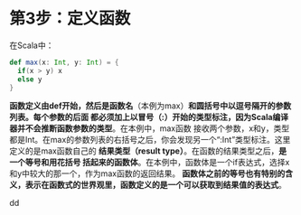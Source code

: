 第3步：定义函数
================================================================================
在Scala中：
```scala
def max(x: Int, y: Int) = {
  if(x > y) x
  else y
}
```
**函数定义由def开始，然后是函数名**（本例为max）**和圆括号中以逗号隔开的参数列表。每个参数的后面
都必须加上以冒号（:）开始的类型标注，因为Scala编译器并不会推断函数参数的类型**。在本例中，max函数
接收两个参数，x和y，类型都是Int。在max的参数列表的右括号之后，你会发现另一个“:Int”类型标注。这里
定义的是max函数自己的 **结果类型（result type）**。在函数的结果类型之后，**是一个等号和用花括号
括起来的函数体**。在本例中，函数体是一个if表达式，选择x和y中较大的那一个，作为max函数的返回结果。
**函数体之前的等号也有特别的含义，表示在函数式的世界观里，函数定义的是一个可以获取到结果值的表达式**。






































dd
